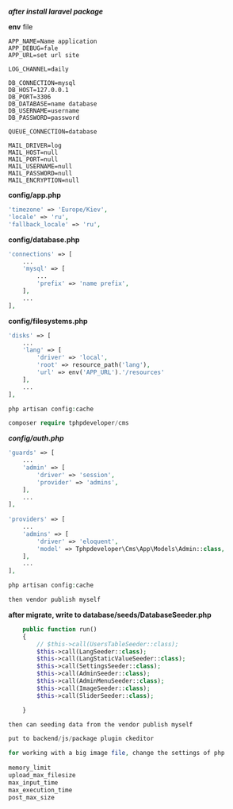 ***after install laravel package***
 
**env** file
```dotenv
APP_NAME=Name application
APP_DEBUG=fale
APP_URL=set url site
 
LOG_CHANNEL=daily
 
DB_CONNECTION=mysql
DB_HOST=127.0.0.1
DB_PORT=3306
DB_DATABASE=name database
DB_USERNAME=username
DB_PASSWORD=password
 
QUEUE_CONNECTION=database
 
MAIL_DRIVER=log
MAIL_HOST=null
MAIL_PORT=null
MAIL_USERNAME=null
MAIL_PASSWORD=null
MAIL_ENCRYPTION=null
```

**config/app.php**
```php
'timezone' => 'Europe/Kiev',
'locale' => 'ru',
'fallback_locale' => 'ru',
```

**config/database.php**
```php
'connections' => [
    ...
    'mysql' => [
        ...
        'prefix' => 'name prefix',
    ],
    ...
],
```

**config/filesystems.php**
```php
'disks' => [
    ...
    'lang' => [
        'driver' => 'local',
        'root' => resource_path('lang'),
        'url' => env('APP_URL').'/resources'
    ],
    ...
],
```

```php
php artisan config:cache
```

```php
composer require tphpdeveloper/cms
```

***config/auth.php***
```php
'guards' => [
    ...
    'admin' => [
        'driver' => 'session',
        'provider' => 'admins',
    ],
    ...
],
 
'providers' => [
    ...
    'admins' => [
        'driver' => 'eloquent',
        'model' => Tphpdeveloper\Cms\App\Models\Admin::class,
    ],
    ...
],
```

```php
php artisan config:cache
```

```php
then vendor publish myself
```

**after migrate, write to database/seeds/DatabaseSeeder.php**
```php
    public function run()
    {
        // $this->call(UsersTableSeeder::class);
        $this->call(LangSeeder::class);
        $this->call(LangStaticValueSeeder::class);
        $this->call(SettingsSeeder::class);
        $this->call(AdminSeeder::class);
        $this->call(AdminMenuSeeder::class);
        $this->call(ImageSeeder::class);
        $this->call(SliderSeeder::class);

    }
```

```php
then can seeding data from the vendor publish myself
```

```php
put to backend/js/package plugin ckeditor
```

```php
for working with a big image file, change the settings of php
 
memory_limit
upload_max_filesize
max_input_time
max_execution_time
post_max_size
```
